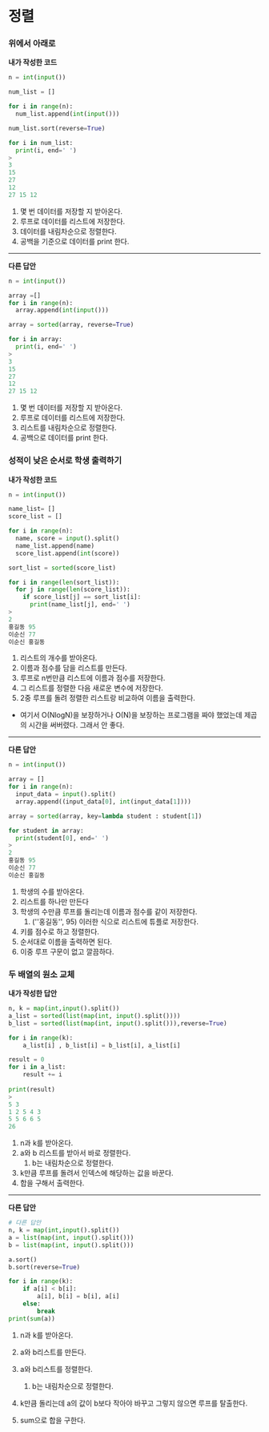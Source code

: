 # 정렬

### 위에서 아래로

**내가 작성한 코드**

```python
n = int(input())

num_list = []

for i in range(n):
  num_list.append(int(input()))

num_list.sort(reverse=True)

for i in num_list:
  print(i, end=' ')
>
3 
15
27
12
27 15 12 
```

1. 몇 번 데이터를 저장할 지 받아온다.
2. 루프로 데이터를 리스트에 저장한다.
3. 데이터를 내림차순으로 정렬한다.
4. 공백을 기준으로 데이터를 print 한다.

---

**다른 답안**

```python
n = int(input())

array =[]
for i in range(n):
  array.append(int(input()))

array = sorted(array, reverse=True)

for i in array:
  print(i, end=' ')
>
3
15
27
12
27 15 12 
```

1. 몇 번 데이터를 저장할 지 받아온다.
2. 루프로 데이터를 리스트에 저장한다.
3. 리스트를 내림차순으로 정렬한다.
4. 공백으로 데이터를 print 한다.

### 성적이 낮은 순서로 학생 출력하기

**내가 작성한 코드**

```python
n = int(input())

name_list= []
score_list = []

for i in range(n):
  name, score = input().split()
  name_list.append(name)
  score_list.append(int(score))

sort_list = sorted(score_list)

for i in range(len(sort_list)):
  for j in range(len(score_list)):
    if score_list[j] == sort_list[i]:
      print(name_list[j], end=' ')
>
2
홍길동 95
이순신 77
이순신 홍길동 
```

1. 리스트의 개수를 받아온다.
2. 이름과 점수를 담을 리스트를 만든다.
3. 루프로 n번만큼 리스트에 이름과 점수를 저장한다.
4. 그 리스트를 정렬한 다음 새로운 변수에 저장한다.
5. 2중 루프를 돌려 정렬한 리스트랑 비교하여 이름을 출력한다.

- 여기서 O(NlogN)을 보장하거나 O(N)을 보장하는 프로그램을 짜야 했었는데 제곱의 시간을 써버렸다. 그래서 안 좋다.

---

**다른 답안**

```python
n = int(input())

array = []
for i in range(n):
  input_data = input().split()
  array.append((input_data[0], int(input_data[1])))

array = sorted(array, key=lambda student : student[1])

for student in array:
  print(student[0], end=' ')
>
2
홍길동 95
이순신 77
이순신 홍길동 
```

1. 학생의 수를 받아온다.
2. 리스트를 하나만 만든다
3. 학생의 수만큼 루프를 돌리는데 이름과 점수를 같이 저장한다.
   1. (''홍길동'', 95) 이러한 식으로 리스트에 튜플로 저장한다.
4. 키를 점수로 하고 정렬한다.
5. 순서대로 이름을 출력하면 된다.
6. 이중 루프 구문이 없고 깔끔하다.

### 두 배열의 원소 교체

**내가 작성한 답안**

```python
n, k = map(int,input().split())
a_list = sorted(list(map(int, input().split())))
b_list = sorted(list(map(int, input().split())),reverse=True)

for i in range(k):
    a_list[i] , b_list[i] = b_list[i], a_list[i]

result = 0
for i in a_list:
    result += i
    
print(result)
>
5 3
1 2 5 4 3
5 5 6 6 5
26
```

1. n과 k를 받아온다.
2. a와 b 리스트를 받아서 바로 정렬한다.
   1. b는 내림차순으로 정렬한다.
3. k만큼 루프를 돌려서 인덱스에 해당하는 값을 바꾼다.
4. 합을 구해서 출력한다.

---

**다른 답안**

```python
# 다른 답안
n, k = map(int,input().split())
a = list(map(int, input().split()))
b = list(map(int, input().split()))

a.sort()
b.sort(reverse=True)

for i in range(k):
    if a[i] < b[i]:
        a[i], b[i] = b[i], a[i]
    else:
        break
print(sum(a))
```

1. n과 k를 받아온다.
2. a와 b리스트를 만든다.
3. a와 b리스트를 정렬한다.
   1. b는 내림차순으로 정렬한다.

4. k만큼 돌리는데 a의 값이 b보다 작아야 바꾸고 그렇지 않으면 루프를 탈출한다.
5. sum으로 합을 구한다.
